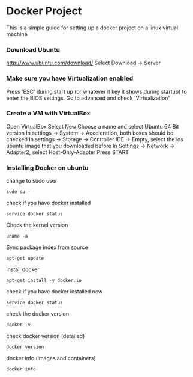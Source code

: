 # Docker Project 

This is a simple guide for setting up a docker project on a linux virtual machine


### Download Ubuntu
http://www.ubuntu.com/download/
Select Download -> Server

### Make sure you have Virtualization enabled
Press 'ESC' during start up (or whatever it key it shows during startup) to enter the BIOS settings.
Go to advanced and check 'Virtualization'

### Create a VM with VirtualBox
Open VirtualBox
Select New
Choose a name and select Ubuntu 64 Bit version
In settings -> System -> Acceleration, both boxes should be checked
In settings -> Storage -> Controller IDE -> Empty, select the ios ubuntu image that you downloaded before
In Settings -> Network -> Adapter2, select Host-Only-Adapter
Press START

### Installing Docker on ubuntu
change to sudo user
```
sudo su -
```

check if you have docker installed
```
service docker status
```

Check the kernel version
```
uname -a
```

Sync package index from source
```
apt-get update
```

install docker
```
apt-get install -y docker.io
```

check if you have docker installed now
```
service docker status
```

check the docker version
```
docker -v
```

check docker version (detailed)
```
docker version
```
docker info (images and containers)
```
docker info
```
